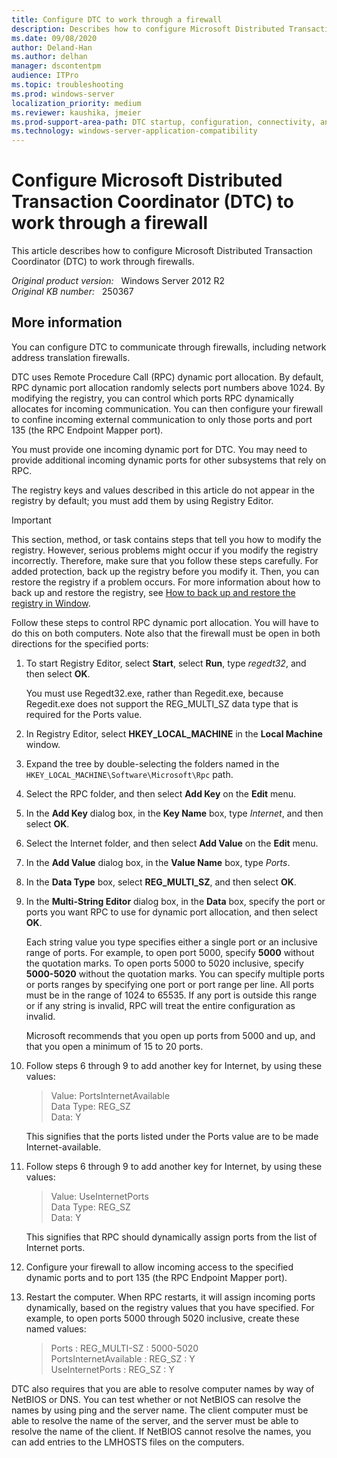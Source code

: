 ```yaml
---
title: Configure DTC to work through a firewall
description: Describes how to configure Microsoft Distributed Transaction Coordinator (DTC) to work through firewalls.
ms.date: 09/08/2020
author: Deland-Han
ms.author: delhan
manager: dscontentpm
audience: ITPro
ms.topic: troubleshooting
ms.prod: windows-server
localization_priority: medium
ms.reviewer: kaushika, jmeier
ms.prod-support-area-path: DTC startup, configuration, connectivity, and cluster
ms.technology: windows-server-application-compatibility
---
```

# Configure Microsoft Distributed Transaction Coordinator (DTC) to work through a firewall

This article describes how to configure Microsoft Distributed Transaction Coordinator (DTC) to work through firewalls.

_Original product version:_ &nbsp; Windows Server 2012 R2  
_Original KB number:_ &nbsp; 250367

## More information

You can configure DTC to communicate through firewalls, including network address translation firewalls.

DTC uses Remote Procedure Call (RPC) dynamic port allocation. By default, RPC dynamic port allocation randomly selects port numbers above 1024. By modifying the registry, you can control which ports RPC dynamically allocates for incoming communication. You can then configure your firewall to confine incoming external communication to only those ports and port 135 (the RPC Endpoint Mapper port).

You must provide one incoming dynamic port for DTC. You may need to provide additional incoming dynamic ports for other subsystems that rely on RPC.

The registry keys and values described in this article do not appear in the registry by default; you must add them by using Registry Editor.

> [!IMPORTANT]
> This section, method, or task contains steps that tell you how to modify the registry. However, serious problems might occur if you modify the registry incorrectly. Therefore, make sure that you follow these steps carefully. For added protection, back up the registry before you modify it. Then, you can restore the registry if a problem occurs. For more information about how to back up and restore the registry, see [How to back up and restore the registry in Window](https://support.microsoft.com/help/322756).

Follow these steps to control RPC dynamic port allocation. You will have to do this on both computers. Note also that the firewall must be open in both directions for the specified ports:

1. To start Registry Editor, select **Start**, select **Run**, type *regedt32*, and then select **OK**.

   You must use Regedt32.exe, rather than Regedit.exe, because Regedit.exe does not support the REG_MULTI_SZ data type that is required for the Ports value.

2. In Registry Editor, select **HKEY_LOCAL_MACHINE** in the **Local Machine** window.
3. Expand the tree by double-selecting the folders named in the `HKEY_LOCAL_MACHINE\Software\Microsoft\Rpc` path.

4. Select the RPC folder, and then select **Add Key** on the **Edit** menu.
5. In the **Add Key** dialog box, in the **Key Name** box, type *Internet*, and then select **OK**.
6. Select the Internet folder, and then select **Add Value** on the **Edit** menu.
7. In the **Add Value** dialog box, in the **Value Name** box, type *Ports*.
8. In the **Data Type** box, select **REG_MULTI_SZ**, and then select **OK**.
9. In the **Multi-String Editor** dialog box, in the **Data** box, specify the port or ports you want RPC to use for dynamic port allocation, and then select **OK**.

   Each string value you type specifies either a single port or an inclusive range of ports. For example, to open port 5000, specify **5000** without the quotation marks. To open ports 5000 to 5020 inclusive, specify **5000-5020** without the quotation marks. You can specify multiple ports or ports ranges by specifying one port or port range per line. All ports must be in the range of 1024 to 65535. If any port is outside this range or if any string is invalid, RPC will treat the entire configuration as invalid.

   Microsoft recommends that you open up ports from 5000 and up, and that you open a minimum of 15 to 20 ports.

10. Follow steps 6 through 9 to add another key for Internet, by using these values:

    > Value: PortsInternetAvailable  
    Data Type: REG_SZ  
    Data: Y

    This signifies that the ports listed under the Ports value are to be made Internet-available.

11. Follow steps 6 through 9 to add another key for Internet, by using these values:

    > Value: UseInternetPorts  
    Data Type: REG_SZ  
    Data: Y

    This signifies that RPC should dynamically assign ports from the list of Internet ports.

12. Configure your firewall to allow incoming access to the specified dynamic ports and to port 135 (the RPC Endpoint Mapper port).

13. Restart the computer. When RPC restarts, it will assign incoming ports dynamically, based on the registry values that you have specified. For example, to open ports 5000 through 5020 inclusive, create these named values:

    > Ports : REG_MULTI-SZ : 5000-5020  
    PortsInternetAvailable : REG_SZ : Y  
    UseInternetPorts : REG_SZ : Y

DTC also requires that you are able to resolve computer names by way of NetBIOS or DNS. You can test whether or not NetBIOS can resolve the names by using ping and the server name. The client computer must be able to resolve the name of the server, and the server must be able to resolve the name of the client. If NetBIOS cannot resolve the names, you can add entries to the LMHOSTS files on the computers.
